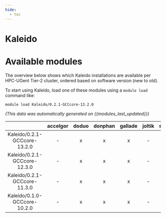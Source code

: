 ```yaml
---
hide:
  - toc
---
```


Kaleido
=======

# Available modules


The overview below shows which Kaleido installations are available per HPC-UGent Tier-2 cluster, ordered based on software version (new to old).

To start using Kaleido, load one of these modules using a `module load` command like:

```shell
module load Kaleido/0.2.1-GCCcore-13.2.0
```

*(This data was automatically generated on {{modules_last_updated}})*  

| |accelgor|doduo|donphan|gallade|joltik|shinx|skitty|
| :---: | :---: | :---: | :---: | :---: | :---: | :---: | :---: |
|Kaleido/0.2.1-GCCcore-13.2.0|-|x|x|x|-|x|x|
|Kaleido/0.2.1-GCCcore-12.3.0|-|x|x|x|-|x|x|
|Kaleido/0.2.1-GCCcore-11.3.0|-|x|x|x|-|-|-|
|Kaleido/0.1.0-GCCcore-10.2.0|-|x|x|x|-|-|-|
